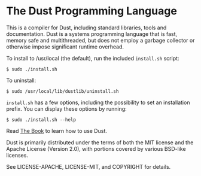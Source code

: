 # The Dust Programming Language

This is a compiler for Dust, including standard libraries, tools and
documentation. Dust is a systems programming language that is fast,
memory safe and multithreaded, but does not employ a garbage collector
or otherwise impose significant runtime overhead.

To install to /usr/local (the default), run the included `install.sh` script:

    $ sudo ./install.sh

To uninstall:

    $ sudo /usr/local/lib/dustlib/uninstall.sh

`install.sh` has a few options, including the possibility to set an installation
prefix. You can display these options by running:

    $ sudo ./install.sh --help

Read [The Book](http://doc.dustlang.com/book/index.html) to learn how
to use Dust.

Dust is primarily distributed under the terms of both the MIT license
and the Apache License (Version 2.0), with portions covered by various
BSD-like licenses.

See LICENSE-APACHE, LICENSE-MIT, and COPYRIGHT for details.
